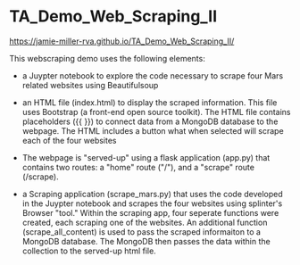 # TA_Demo_Web_Scraping_II
https://jamie-miller-rva.github.io/TA_Demo_Web_Scraping_II/

This webscraping demo uses the following elements:

* a Juypter notebook to explore the code necessary to scrape four Mars related websites using Beautifulsoup

* an HTML file (index.html) to display the scraped information. This file uses Bootstrap (a front-end open source toolkit). The HTML file contains placeholders ({{ }}) to connect data from a MongoDB database to the webpage. The HTML includes a button what when selected will scrape each of the four websites

* The webpage is "served-up" using a flask application (app.py) that contains two routes: a "home" route ("/"), and a "scrape" route (/scrape). 

* a Scraping application (scrape_mars.py) that uses the code developed in the Juypter notebook and scrapes the four websites using splinter's Browser "tool." Within the scraping app, four seperate functions were created, each scraping one of the websites. An additional function (scrape_all_content) is used to pass the scraped informaiton to a MongoDB database. The MongoDB then passes the data within the collection to the served-up html file.
